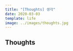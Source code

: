 ```yaml
---
title: "[Thoughts] 생각"
date: 2020-03-03
template: life
image: ../images/thoughts.jpg
---
```


## Thoughts 
